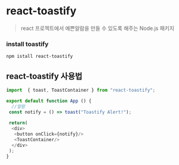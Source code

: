 # react-toastify
> react 프로젝트에서 예쁜알람을 만들 수 있도록 해주는 Node.js 패키지

### install toastify
```
npm istall react-toastify
```
## react-toastify 사용법
```js
import  { toast, ToastContainer } from "react-toastify";

export default function App () {
  //알람
 const notify = () => toast("Toastify Alert!");
 
 return(
  <div>
   <button onClick={notify}/>
   <ToastContainer/>
  </div>
 );
}
```

